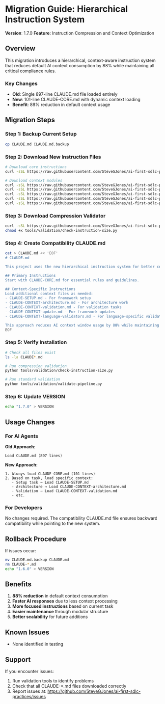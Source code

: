 # Migration Guide: Hierarchical Instruction System

**Version**: 1.7.0
**Feature**: Instruction Compression and Context Optimization

## Overview

This migration introduces a hierarchical, context-aware instruction system that reduces default AI context consumption by 88% while maintaining all critical compliance rules.

### Key Changes
- **Old**: Single 897-line CLAUDE.md file loaded entirely
- **New**: 101-line CLAUDE-CORE.md with dynamic context loading
- **Benefit**: 88% reduction in default context usage

## Migration Steps

### Step 1: Backup Current Setup
```bash
cp CLAUDE.md CLAUDE.md.backup
```

### Step 2: Download New Instruction Files
```bash
# Download core instructions
curl -sSL https://raw.githubusercontent.com/SteveGJones/ai-first-sdlc-practices/main/CLAUDE-CORE.md > CLAUDE-CORE.md

# Download context modules
curl -sSL https://raw.githubusercontent.com/SteveGJones/ai-first-sdlc-practices/main/CLAUDE-SETUP.md > CLAUDE-SETUP.md
curl -sSL https://raw.githubusercontent.com/SteveGJones/ai-first-sdlc-practices/main/CLAUDE-CONTEXT-architecture.md > CLAUDE-CONTEXT-architecture.md
curl -sSL https://raw.githubusercontent.com/SteveGJones/ai-first-sdlc-practices/main/CLAUDE-CONTEXT-validation.md > CLAUDE-CONTEXT-validation.md
curl -sSL https://raw.githubusercontent.com/SteveGJones/ai-first-sdlc-practices/main/CLAUDE-CONTEXT-update.md > CLAUDE-CONTEXT-update.md
curl -sSL https://raw.githubusercontent.com/SteveGJones/ai-first-sdlc-practices/main/CLAUDE-CONTEXT-language-validators.md > CLAUDE-CONTEXT-language-validators.md
```

### Step 3: Download Compression Validator
```bash
curl -sSL https://raw.githubusercontent.com/SteveGJones/ai-first-sdlc-practices/main/tools/validation/check-instruction-size.py > tools/validation/check-instruction-size.py
chmod +x tools/validation/check-instruction-size.py
```

### Step 4: Create Compatibility CLAUDE.md
```bash
cat > CLAUDE.md << 'EOF'
# CLAUDE.md

This project uses the new hierarchical instruction system for better context management.

## Primary Instructions
Start with CLAUDE-CORE.md for essential rules and guidelines.

## Context-Specific Instructions
Load additional context files as needed:
- CLAUDE-SETUP.md - For framework setup
- CLAUDE-CONTEXT-architecture.md - For architecture work
- CLAUDE-CONTEXT-validation.md - For validation tasks
- CLAUDE-CONTEXT-update.md - For framework updates
- CLAUDE-CONTEXT-language-validators.md - For language-specific validation

This approach reduces AI context window usage by 88% while maintaining all critical rules.
EOF
```

### Step 5: Verify Installation
```bash
# Check all files exist
ls -la CLAUDE*.md

# Run compression validation
python tools/validation/check-instruction-size.py

# Run standard validation
python tools/validation/validate-pipeline.py
```

### Step 6: Update VERSION
```bash
echo "1.7.0" > VERSION
```

## Usage Changes

### For AI Agents

**Old Approach**:
```
Load CLAUDE.md (897 lines)
```

**New Approach**:
```
1. Always load CLAUDE-CORE.md (101 lines)
2. Based on task, load specific context:
   - Setup task → Load CLAUDE-SETUP.md
   - Architecture → Load CLAUDE-CONTEXT-architecture.md
   - Validation → Load CLAUDE-CONTEXT-validation.md
   - etc.
```

### For Developers

No changes required. The compatibility CLAUDE.md file ensures backward compatibility while pointing to the new system.

## Rollback Procedure

If issues occur:
```bash
mv CLAUDE.md.backup CLAUDE.md
rm CLAUDE-*.md
echo "1.6.0" > VERSION
```

## Benefits

1. **88% reduction** in default context consumption
2. **Faster AI responses** due to less context processing
3. **More focused instructions** based on current task
4. **Easier maintenance** through modular structure
5. **Better scalability** for future additions

## Known Issues

- None identified in testing

## Support

If you encounter issues:
1. Run validation tools to identify problems
2. Check that all CLAUDE-*.md files downloaded correctly
3. Report issues at: https://github.com/SteveGJones/ai-first-sdlc-practices/issues